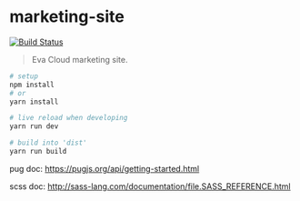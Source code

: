 # marketing-site
[![Build Status](https://travis-ci.org/umasuo/marketing-site.svg?branch=master)](https://travis-ci.org/umasuo/marketing-site)

> Eva Cloud marketing site.

```bash
# setup
npm install
# or
yarn install

# live reload when developing
yarn run dev

# build into 'dist'
yarn run build
```

pug doc: https://pugjs.org/api/getting-started.html

scss doc: http://sass-lang.com/documentation/file.SASS_REFERENCE.html
